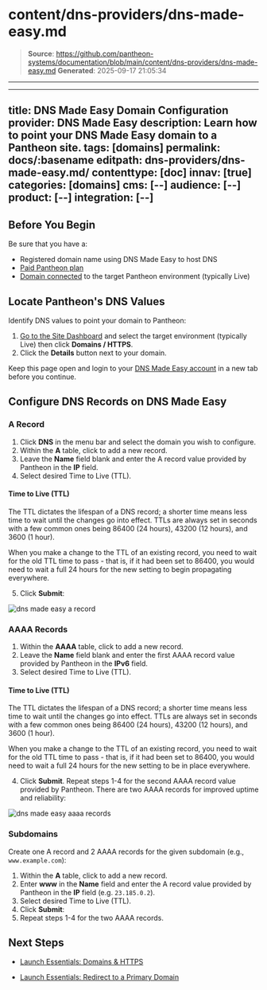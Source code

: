# content/dns-providers/dns-made-easy.md

> **Source**: https://github.com/pantheon-systems/documentation/blob/main/content/dns-providers/dns-made-easy.md
> **Generated**: 2025-09-17 21:05:34

---

---
title: DNS Made Easy Domain Configuration
provider: DNS Made Easy
description: Learn how to point your DNS Made Easy domain to a Pantheon site.
tags: [domains]
permalink: docs/:basename
editpath: dns-providers/dns-made-easy.md/
contenttype: [doc]
innav: [true]
categories: [domains]
cms: [--]
audience: [--]
product: [--]
integration: [--]
---
## Before You Begin
Be sure that you have a:

- Registered domain name using DNS Made Easy to host DNS
- [Paid Pantheon plan](/guides/launch/plans)
- [Domain connected](/guides/launch/domains) to the target Pantheon environment (typically Live)

## Locate Pantheon's DNS Values
Identify DNS values to point your domain to Pantheon:

1. [Go to the Site Dashboard](/guides/account-mgmt/workspace-sites-teams/sites#site-dashboard) and select the target environment (typically <Icon icon="wavePulse" /> Live) then click **<Icon icon="global" /> Domains / HTTPS**.
2. Click the **Details** button next to your domain.

Keep this page open and login to your [DNS Made Easy account](https://cp.dnsmadeeasy.com/) in a new tab before you continue.

## Configure DNS Records on DNS Made Easy

### A Record
1. Click **DNS** in the menu bar and select the domain you wish to configure.
2. Within the **A** table, click <Icon icon="plus" /> to add a new record.
3. Leave the **Name** field blank and enter the A record value provided by Pantheon in the **IP** field.
4. Select desired Time to Live (TTL).

  <Accordion title="Learn More" id="ttl" icon="info-sign">

  #### Time to Live (TTL)

  The TTL dictates the lifespan of a DNS record; a shorter time means less time to wait until the changes go into effect. TTLs are always set in seconds with a few common ones being 86400 (24 hours),  43200 (12 hours), and 3600 (1 hour).

  When you make a change to the TTL of an existing record, you need to wait for the old TTL time to pass - that is, if it had been set to 86400, you would need to wait a full 24 hours for the new setting to begin propagating everywhere.

  </Accordion>

5. Click **Submit**:

  ![dns made easy a record](../../images/dns-made-easy-a-record.png)

### AAAA Records
1. Within the **AAAA** table, click <Icon icon="plus" /> to add a new record.
2. Leave the **Name** field blank and enter the first AAAA record value provided by Pantheon in the **IPv6** field.
3. Select desired Time to Live (TTL).

  <Accordion title="Learn More" id="ttl2" icon="info-sign">

  #### Time to Live (TTL)

  The TTL dictates the lifespan of a DNS record; a shorter time means less time to wait until the changes go into effect. TTLs are always set in seconds with a few common ones being 86400 (24 hours),  43200 (12 hours), and 3600 (1 hour).

  When you make a change to the TTL of an existing record, you need to wait for the old TTL time to pass - that is, if it had been set to 86400, you would need to wait a full 24 hours for the new setting to be in place everywhere.

  </Accordion>

4. Click **Submit**. Repeat steps 1-4 for the second AAAA record value provided by Pantheon. There are two AAAA records for improved uptime and reliability:

  ![dns made easy aaaa records](../../images/dns-made-easy-aaaa-records.png)

### Subdomains
Create one A record and 2 AAAA records for the given subdomain (e.g., `www.example.com`):

1. Within the **A** table, click <Icon icon="plus" /> to add a new record.
2. Enter **www** in the **Name** field and enter the A record value provided by Pantheon in the **IP** field (e.g. `23.185.0.2`).
3. Select desired Time to Live (TTL).
4. Click **Submit**:
5. Repeat steps 1-4 for the two AAAA records.

## Next Steps

* [Launch Essentials: Domains & HTTPS](/guides/launch/domains)

* [Launch Essentials: Redirect to a Primary Domain](/guides/launch/redirects)
